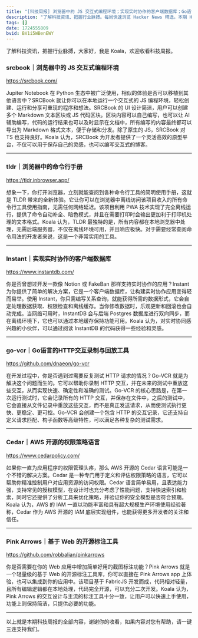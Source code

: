 ```yaml
---
title: "[科技周报] 浏览器中的 JS 交互式编程环境；实现实时协作的客户端数据库；Go语言的HTTP交互录制与回放工具"
description: "了解科技资讯、把握行业脉搏。每周快速浏览 Hacker News 精选。本期 Hacker Newsletter 地址：https://mailchi.mp/hackernewsletter/713"
tags: []
date: 1724555809
bvid: BV1i5WBenEWY
---
```

了解科技资讯，把握行业脉搏，大家好，我是 Koala，欢迎收看科技周报。

### srcbook｜浏览器中的 JS 交互式编程环境
https://srcbook.com/

Jupiter Notebook 在 Python 生态中被广泛使用，相似的体验是否可以移植到其他语言中？SRCBook 就让你可以在本地运行一个交互式的 JS 编程环境，轻松创建、运行和分享可重现的程序和想法。SRCBook 的 UI 设计简洁，用户可以创建多个 Markdown 文本区块或 JS 代码区块。区块内容可以自己编写，也可以让 AI 辅助编写，代码的运行结果也可以及时显示在文档中，所有编写的内容最终都可以导出为 Markdown 格式文本，便于存储和分发。除了原生的 JS，SRCBook 对 TS 也支持良好。Koala 认为，SRCBook 为开发者提供了一个灵活高效的原型平台，不仅可以用于保存自己的灵感，也可以编写交互式的博客。

---

### tldr｜浏览器中的命令行手册
https://tldr.inbrowser.app/

想象一下，你打开浏览器，立刻就能查阅到各种命令行工具的简明使用手册，这就是 TLDR 带来的全新体验。它让你可以在浏览器中离线访问该项目收入的所有命令行工具使用指南，无需任何网络延迟。该项目利用 PWA 技术实现了完全离线运行，提供了命令自动补全、暗色模式，并且在需要打印时会输出更加利于打印机处理的文本格式。Koala 认为，TLDR 最独特的是，所有内容都在本地浏览器中处理，无需后端服务器，不仅在离线环境可用，并且响应极快。对于需要经常查阅命令用法的开发者来说，这是一个非常实用的工具。

---

### Instant｜实现实时协作的客户端数据库
https://www.instantdb.com/

你是否曾想过开发一款像 Notion 或 FakeBan 那样支持实时协作的应用？Instant 为你提供了简单的解决方案，它是一个客户端数据库，让构建实时协作应用变得轻而易举。使用 Instant，你只需编写关系查询，就能获得所需的数据形式，它会自定处理数据获取、权限检查和离线缓存。当你修改数据时，乐观更新和回滚也会自动完成。当网络可用时，InstantDB 会与后端 Postgres 数据库进行双向同步，而在离线环境下，它也可以通过本地缓存保持功能可用。Koala 认为，对实时协同感兴趣的小伙伴，可以通过阅读 InstantDB 的代码获得一些经验和灵感。

---

### go-vcr｜Go语言的HTTP交互录制与回放工具
https://github.com/dnaeon/go-vcr

在开发过程中，你是否遇到过需要反复测试 HTTP 请求的情况？Go-VCR 就是为解决这个问题而生的。它可以帮助你录制 HTTP 交互，并在未来的测试中重放这些交互，从而实现快速、确定性和准确的测试。Go-VCR 的核心思路是，在第一次运行测试时，它会记录所有的 HTTP 交互，并保存在文件中，之后的测试中，它会直接从文件记录中重放这些交互，而不是真正发送请求，从而使测试执行更快、更稳定、更可控。Go-VCR 会创建一个包含 HTTP 的交互记录，它还支持自定义请求匹配、构子函数等高级特性，可以满足各种复杂的测试需求。

---

### Cedar｜AWS 开源的权限策略语言
https://www.cedarpolicy.com/

如果你一直为应用程序的权限管理头疼，那么 AWS 开源的 Cedar 语言可能是一个不错的解决方案。Cedar 是一种专门用于定义和评估权限策略的语言，它可以帮助你精准控制用户对应用资源的访问权限。Cedar 语言简单易用，且表达能力强，支持常见的授权模型，在设计时也充分考虑了性能问题，支持快速索引和检索，同时它还提供了分析工具来优化策略，并验证你的安全模型是否符合预期。Koala 认为，AWS 的 IAM 一直以功能丰富和具有超大规模生产环境使用经验著称，Cedar 作为 AWS 开源的 IAM 底层实现组件，也能获得更多开发者的关注和信任。

---

### Pink Arrows｜基于 Web 的开源标注工具
https://github.com/robbalian/pinkarrows

你是否需要在你的 Web 应用中增加简单好用的截图标注功能？Pink Arrows 就是一个轻量级的基于 Web 的开源标注工具库，你可以直接在 Pink Arrows app 上体验，也可以集成到你的应用中。该项目基于 FabricJS 开发而成，代码相对轻量，且所有编辑逻辑都在本地处理，代码完全开源，可以充分二次开发。Koala 认为，Pink Arrows 的交互设计与主流的标注工具十分一致，让用户可以快速上手使用，功能上则保持简洁，只提供必要的功能。

---

以上就是本期科技周报的全部内容，谢谢你的收看，如果内容对您有帮助，请一键三连支持我们。


